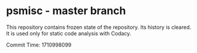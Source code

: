 # psmisc - master branch

This repository contains frozen state of the repository.
Its history is cleared. It is used only for static code
analysis with Codacy.

Commit Time: 1710998099